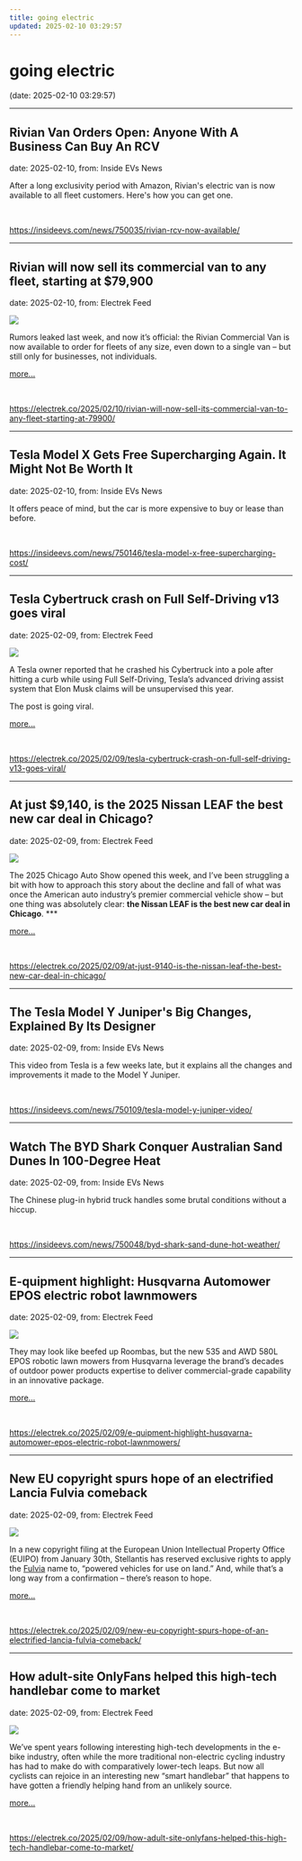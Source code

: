 ```yaml
---
title: going electric
updated: 2025-02-10 03:29:57
---
```


# going electric

(date: 2025-02-10 03:29:57)

---

## Rivian Van Orders Open: Anyone With A Business Can Buy An RCV

date: 2025-02-10, from: Inside EVs News

After a long exclusivity period with Amazon, Rivian's electric van is now available to all fleet customers. Here's how you can get one. 

<br> 

<https://insideevs.com/news/750035/rivian-rcv-now-available/>

---

## Rivian will now sell its commercial van to any fleet, starting at $79,900

date: 2025-02-10, from: Electrek Feed

<div class="feat-image"><img src="https://electrek.co/wp-content/uploads/sites/3/2025/02/20221014_Nick-Maher_Charging-Gantry_L1170138_FINAL-e1739125157552.jpg?quality=82&#038;strip=all&#038;w=1600" /></div><p>Rumors leaked last week, and now it’s official: the Rivian Commercial Van is now available to order for fleets of any size, even down to a single van – but still only for businesses, not individuals.</p>



 <a data-layer-pagetype="post" data-layer-postcategory="rivian,rivian-electric-van" data-layer-viewtype="unknown" data-post-id="400771" href="https://electrek.co/2025/02/10/rivian-will-now-sell-its-commercial-van-to-any-fleet-starting-at-79900/#more-400771" class="more-link">more…</a> 

<br> 

<https://electrek.co/2025/02/10/rivian-will-now-sell-its-commercial-van-to-any-fleet-starting-at-79900/>

---

## Tesla Model X Gets Free Supercharging Again. It Might Not Be Worth It

date: 2025-02-10, from: Inside EVs News

It offers peace of mind, but the car is more expensive to buy or lease than before. 

<br> 

<https://insideevs.com/news/750146/tesla-model-x-free-supercharging-cost/>

---

## Tesla Cybertruck crash on Full Self-Driving v13 goes viral

date: 2025-02-09, from: Electrek Feed

<div class="feat-image"><img src="https://electrek.co/wp-content/uploads/sites/3/2025/02/Picture-by-Jonathan-Challinger.png?w=1600" /></div><p>A Tesla owner reported that he crashed his Cybertruck into a pole after hitting a curb while using Full Self-Driving, Tesla’s advanced driving assist system that Elon Musk claims will be unsupervised this year.</p>



<p>The post is going viral.</p>



 <a data-layer-pagetype="post" data-layer-postcategory="tesla" data-layer-viewtype="unknown" data-post-id="401146" href="https://electrek.co/2025/02/09/tesla-cybertruck-crash-on-full-self-driving-v13-goes-viral/#more-401146" class="more-link">more…</a> 

<br> 

<https://electrek.co/2025/02/09/tesla-cybertruck-crash-on-full-self-driving-v13-goes-viral/>

---

## At just $9,140, is the 2025 Nissan LEAF the best new car deal in Chicago?

date: 2025-02-09, from: Electrek Feed

<div class="feat-image"><img src="https://electrek.co/wp-content/uploads/sites/3/2025/02/2025-nissan-leaf-d-v2-copy.jpg?quality=82&#038;strip=all&#038;w=1400" /></div><p>The 2025 Chicago Auto Show opened this week, and I’ve been struggling a bit with how to approach this story about the decline and fall of what was once the American auto industry’s premier commercial vehicle show – but one thing was absolutely clear: <strong>the Nissan LEAF is the best new car deal in Chicago</strong>. ***</p>



 <a data-layer-pagetype="post" data-layer-postcategory="auto-show,ev-deals,ev-incentives,nissan-leaf" data-layer-viewtype="unknown" data-post-id="401111" href="https://electrek.co/2025/02/09/at-just-9140-is-the-nissan-leaf-the-best-new-car-deal-in-chicago/#more-401111" class="more-link">more…</a> 

<br> 

<https://electrek.co/2025/02/09/at-just-9140-is-the-nissan-leaf-the-best-new-car-deal-in-chicago/>

---

## The Tesla Model Y Juniper's Big Changes, Explained By Its Designer

date: 2025-02-09, from: Inside EVs News

This video from Tesla is a few weeks late, but it explains all the changes and improvements it made to the Model Y Juniper. 

<br> 

<https://insideevs.com/news/750109/tesla-model-y-juniper-video/>

---

## Watch The BYD Shark Conquer Australian Sand Dunes In 100-Degree Heat

date: 2025-02-09, from: Inside EVs News

The Chinese plug-in hybrid truck handles some brutal conditions without a hiccup.  

<br> 

<https://insideevs.com/news/750048/byd-shark-sand-dune-hot-weather/>

---

## E-quipment highlight: Husqvarna Automower EPOS electric robot lawnmowers

date: 2025-02-09, from: Electrek Feed

<div class="feat-image"><img src="https://electrek.co/wp-content/uploads/sites/3/2025/02/Husqvarna_580L_535_AWD_EPOS__1.jpg?quality=82&#038;strip=all&#038;w=1600" /></div><p>They may look like beefed up Roombas, but the new 535 and AWD 580L EPOS robotic lawn mowers from Husqvarna leverage the brand’s decades of outdoor power products expertise to deliver commercial-grade capability in an innovative package.</p>



 <a data-layer-pagetype="post" data-layer-postcategory="commercial-evs,husqvarna,robots" data-layer-viewtype="unknown" data-post-id="401088" href="https://electrek.co/2025/02/09/e-quipment-highlight-husqvarna-automower-epos-electric-robot-lawnmowers/#more-401088" class="more-link">more…</a> 

<br> 

<https://electrek.co/2025/02/09/e-quipment-highlight-husqvarna-automower-epos-electric-robot-lawnmowers/>

---

## New EU copyright spurs hope of an electrified Lancia Fulvia comeback

date: 2025-02-09, from: Electrek Feed

<div class="feat-image"><img src="https://electrek.co/wp-content/uploads/sites/3/2025/02/LanciaFulvia2003.jpg?quality=82&#038;strip=all&#038;w=1600" /></div><p>In a new copyright filing at the European Union Intellectual Property Office (EUIPO) from January 30th, Stellantis has reserved exclusive rights to apply the <a href="https://en.wikipedia.org/wiki/Lancia_Fulvia">Fulvia</a> name to, “powered vehicles for use on land.” And, while that’s a long way from a confirmation – there’s reason to hope.</p>



 <a data-layer-pagetype="post" data-layer-postcategory="lancia,stellantis" data-layer-viewtype="unknown" data-post-id="401070" href="https://electrek.co/2025/02/09/new-eu-copyright-spurs-hope-of-an-electrified-lancia-fulvia-comeback/#more-401070" class="more-link">more…</a> 

<br> 

<https://electrek.co/2025/02/09/new-eu-copyright-spurs-hope-of-an-electrified-lancia-fulvia-comeback/>

---

## How adult-site OnlyFans helped this high-tech handlebar come to market

date: 2025-02-09, from: Electrek Feed

<div class="feat-image"><img src="https://electrek.co/wp-content/uploads/sites/3/2025/02/flitedeck-head.jpg?quality=82&#038;strip=all&#038;w=1600" /></div><p>We’ve spent years following interesting high-tech developments in the e-bike industry, often while the more traditional non-electric cycling industry has had to make do with comparatively lower-tech leaps. But now all cyclists can rejoice in an interesting new “smart handlebar” that happens to have gotten a friendly helping hand from an unlikely source.</p>



 <a data-layer-pagetype="post" data-layer-postcategory="ebikes" data-layer-viewtype="unknown" data-post-id="401092" href="https://electrek.co/2025/02/09/how-adult-site-onlyfans-helped-this-high-tech-handlebar-come-to-market/#more-401092" class="more-link">more…</a> 

<br> 

<https://electrek.co/2025/02/09/how-adult-site-onlyfans-helped-this-high-tech-handlebar-come-to-market/>

